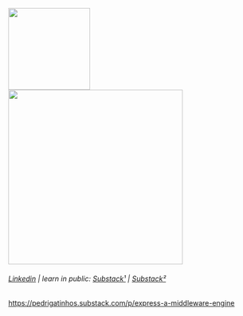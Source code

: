
<!---
pedrogatinhos/pedrogatinhos is a ✨ special ✨ repository because its `README.md` (this file) appears on your GitHub profile.
You can click the Preview link to take a look at your changes.
--->

<img height="164" src="https://github-readme-stats-git-masterrstaa-rickstaa.vercel.app/api?username=pedrogatinhos&theme=nightowl&show_icons=true"/> <img width="350" src="https://github-readme-stats-git-masterrstaa-rickstaa.vercel.app/api/top-langs?username=pedrogatinhos&theme=nightowl&show_icons=true&layout=compact"/>
###### <a href="https://www.linkedin.com/in/pedro-henrique-1282891b8/" target="_blank" >Linkedin</a> | learn in public: <a href="https://pedrigatinhos.substack.com/p/express-a-middleware-engine" target="_blank">Substack¹</a> | <a href="https://pedrogatinhos.substack.com/?utm_source=substack&utm_medium=web&utm_campaign=substack_profile" target="_blank">Substack²</a>


https://pedrigatinhos.substack.com/p/express-a-middleware-engine

